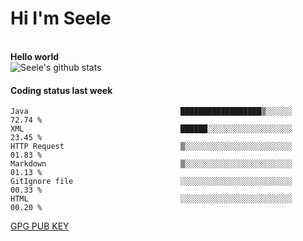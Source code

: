 <h1>Hi I'm Seele</h1>
<br>
<b> Hello world</b>
<br>
<img src="https://github-readme-stats.vercel.app/api?username=Seele0oO&show_icons=true&icon_color=0366d6&bg_color=ffffff&hide_title=true&hide=contribs&include_all_commits=true" alt="Seele's github stats"/>
<br>

<h4>Coding status last week </h4>

<!--START_SECTION:waka-->

```text
Java                                  ██████████████████▒░░░░░░   72.74 %
XML                                   ██████░░░░░░░░░░░░░░░░░░░   23.45 %
HTTP Request                          ▒░░░░░░░░░░░░░░░░░░░░░░░░   01.83 %
Markdown                              ▒░░░░░░░░░░░░░░░░░░░░░░░░   01.13 %
GitIgnore file                        ░░░░░░░░░░░░░░░░░░░░░░░░░   00.33 %
HTML                                  ░░░░░░░░░░░░░░░░░░░░░░░░░   00.20 %
```

<!--END_SECTION:waka-->



[GPG PUB KEY](https://keys.openpgp.org/vks/v1/by-fingerprint/3FCE91BF5B9666B55B67213C4C57B7824A5B6680)

